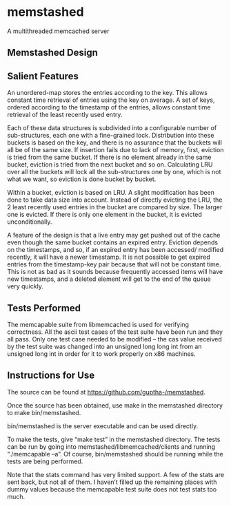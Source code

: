 memstashed
==========

A multithreaded memcached server

Memstashed Design
-----------------

Salient Features
----------------

An unordered-map stores the entries according to the key. This allows constant time retrieval of entries using the key on average. A set of keys, ordered according to the timestamp of the entries, allows constant time retrieval of the least recently used entry.

Each of these data structures is subdivided into a configurable number of sub-structures, each one with a fine-grained lock. Distribution into these buckets is based on the key, and there is no assurance that the buckets will all be of the same size. If insertion fails due to lack of memory, first, eviction is tried from the same bucket. If there is no element already in the same bucket, eviction is tried from the next bucket and so on. Calculating LRU over all the buckets will lock all the sub-structures one by one, which is not what we want, so eviction is done bucket by bucket.

Within a bucket, eviction is based on LRU. A slight modification has been done to take data size into account. Instead of directly evicting the LRU, the 2 least recently used entries in the bucket are compared by size. The larger one is evicted. If there is only one element in the bucket, it is evicted unconditionally.

A feature of the design is that a live entry may get pushed out of the cache even though the same bucket contains an expired entry. Eviction depends on the timestamps, and so, if an expired entry has been accessed/ modified recently, it will have a newer timestamp. It is not possible to get expired entries from the timestamp-key pair because that will not be constant time. This is not as bad as it sounds because frequently accessed items will have new timestamps, and a deleted element will get to the end of the queue very quickly.


Tests Performed
---------------

The memcapable suite from libmemcached is used for verifying correctness. All the ascii test cases of the test suite have been run and they all pass. Only one test case needed to be modified – the cas value received by the test suite was changed into an unsigned long long int from an unsigned long int in order for it to work properly on x86 machines.


Instructions for Use
--------------------

The source can be found at https://github.com/guptha-/memstashed.

Once the source has been obtained, use make in the memstashed directory to make bin/memstashed.

bin/memstashed is the server executable and can be used directly.

To make the tests, give “make test” in the memstashed directory. The tests can be run by going into memstashed/libmemcached/clients and running “./memcapable –a”. Of course, bin/memstashed should be running while the tests are being performed.

Note that the stats command has very limited support. A few of the stats are sent back, but not all of them. I haven’t filled up the remaining places with dummy values because the memcapable test suite does not test stats too much.

